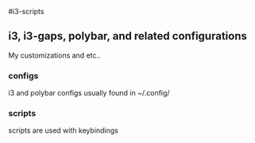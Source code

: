 #i3-scripts
## i3, i3-gaps, polybar, and related configurations
My customizations and etc..
### configs
i3 and polybar configs usually found in ~/.config/
### scripts
scripts are used with keybindings
